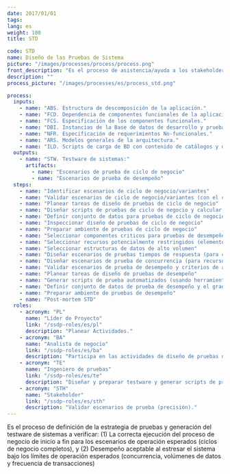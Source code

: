 ```yaml
---
date: 2017/01/01
tags:
lang: es
weight: 100
title: STD

code: STD
name: Diseño de las Pruebas de Sistema
picture: "/images/processes/process/process.png"
front_description: "Es el proceso de asistencia/ayuda a los stakeholders del proyecto durante sus pruebas y aprobación, incluye la corrección de cualquier defecto durante este proceso."
description: ""
process_picture: "/images/processes/es/process_std.png"

process:
  inputs:
    - name: "ABS. Estructura de descomposición de la aplicación."
    - name: "FCD. Dependencia de componentes funcionales de la aplicación."
    - name: "FCS. Especificación de los componentes funcionales."
    - name: "DBI. Instancias de la Base de datos de desarrollo y pruebas"
    - name: "NFR. Especificación de requerimientos No-funcionales."
    - name: "ARS. Modelos generales de la arquitectura."
    - name: "ILD. Scripts de carga de BD con contenido de catálogos y datos iniciales (provistos por el cliente)."
  outputs:
    - name: "STW. Testware de sistemas:"
      artifacts:
        - name: "Escenarios de prueba de ciclo de negocio"
        - name: "Escenarios de prueba de desempeño"
  steps:
    - name: "Identificar escenarios de ciclo de negocio/variantes"
    - name: "Validar escenarios de ciclo de negocio/variantes (con el cliente)"
    - name: "Planear tareas de diseño de pruebas de ciclo de negocio"
    - name: "Diseñar scripts de pruebas de ciclo de negocio y calcular resultados esperados los cuales deben considerar la validacion a los datos de entrada"
    - name: "Definir conjunto de datos para pruebas de ciclo de negocio (sincronizados con sistemas externos) y el grado de seguridad en su administración"
    - name: "Inspeccionar diseño de pruebas de ciclo de negocio"
    - name: "Preparar ambiente de pruebas de ciclo de negocio"
    - name: "Seleccionar componentes criticos para pruebas de desempeño (transaccional y batch)"
    - name: "Seleccionar recursos potencialmente restringidos (elementos de datos, tablas, etc.)"
    - name: "Seleccionar estructuras de datos de alto volumen"
    - name: "Diseñar escenarios de pruebas tiempos de respuesta (para componentes que necesiten alto desempeño con acceso a estructuras de alto volumen) los cuales deben considerar la validacion a los datos de entrada"
    - name: "Diseñar escenarios de prueba de concurrencia (para recursos potencialmente restringidos, interfaces con sistemas externos y concurrencia entre procesos batch y línea) los cuales deben considerar la validacion a los datos de entrada"
    - name: "Validar escenarios de prueba de desempeño y criterios de aceptación (con el cliente)"
    - name: "Planear tareas de diseño de pruebas de desempeño"
    - name: "Generar scripts de prueba automatizados (usando herramientas de prueba de desempeño/estrés)"
    - name: "Definir conjunto de datos de prueba de desempeño y el grado de seguridad en su administración"
    - name: "Preparar ambiente de pruebas de desempeño"
    - name: "Post-mortem STD"
  roles:
    - acronym: "PL"
      name: "Líder de Proyecto"
      link: "/ssdp-roles/es/pl"
      description: "Planear Actividades."
    - acronym: "BA"
      name: "Analista de negocio"
      link: "/ssdp-roles/es/ba"
      description: "Participa en las actividades de diseño de pruebas de sistema."
    - acronym: "TE"
      name: "Ingeniero de pruebas"
      link: "/ssdp-roles/es/te"
      description: "Diseñar y preparar testware y generar scripts de pruebas de desempeño."
    - acronym: "STH"
      name: "Stakeholder"
      link: "/ssdp-roles/es/sth"
      description: "Validar escenarios de prueba (precisión)​."
---
```

Es el proceso de definición de la estrategia de pruebas y generación del testware de sistemas a verificar:
  (1) La correcta ejecución del proceso de negocio de inicio a fin para los escenarios de operación esperados (ciclos de negocio completos), y
  (2) Desempeño aceptable al estresar el sistema bajo los límites de operación esperados (concurrencia, volúmenes de datos y frecuencia de transacciones)
